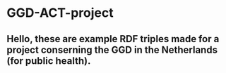 # GGD-ACT-project
## Hello, these are example RDF triples made for a project conserning the GGD in the Netherlands (for public health).
